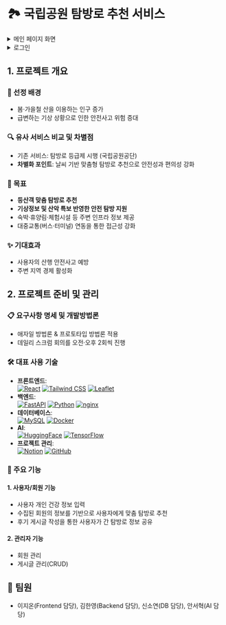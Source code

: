 # 🏞️ 국립공원 탐방로 추천 서비스

<details> 
  <summary>메인 페이지 화면</summary>
    <img width="1588" height="1145" alt="Image" src="https://github.com/user-attachments/assets/8b534391-35d8-44b5-bcaa-778f134e63f0" />
</details>

<details> 
  <summary>로그인</summary>
 <img width="1588" height="1145" alt="Image" src="https://github.com/user-attachments/assets/2333c0a6-ee76-4ca2-8abb-0eb116da20cd" />
</details>

## 1. 프로젝트 개요
### 🌱 선정 배경
- 봄·가을철 산을 이용하는 인구 증가  
- 급변하는 기상 상황으로 인한 안전사고 위험 증대
### 🔍 유사 서비스 비교 및 차별점
- 기존 서비스: 탐방로 등급제 시행 (국립공원공단)  
- **차별화 포인트**: 날씨 기반 맞춤형 탐방로 추천으로 안전성과 편의성 강화
### 🎯 목표
- **등산객 맞춤 탐방로 추천**  
- **기상정보 및 산악 특보 반영한 안전 탐방 지원**  
- 숙박·휴양림·체험시설 등 주변 인프라 정보 제공
- 대중교통(버스·터미널) 연동을 통한 접근성 강화
### ✨ 기대효과
- 사용자의 산행 안전사고 예방  
- 주변 지역 경제 활성화  

## 2. 프로젝트 준비 및 관리
### 📋 요구사항 명세 및 개발방법론
- 애자일 방법론 & 프로토타입 방법론 적용  
- 데일리 스크럼 회의를 오전·오후 2회씩 진행
### 🛠️ 대표 사용 기술
- **프론트엔드**:  
  [![React](https://img.shields.io/badge/React-20232A?style=flat&logo=react&logoColor=61DAFB)](https://reactjs.org/) [![Tailwind CSS](https://img.shields.io/badge/Tailwind_CSS-38B2AC?style=flat&logo=tailwind-css&logoColor=white)](https://tailwindcss.com/) [![Leaflet](https://img.shields.io/badge/Leaflet-479FFF?style=flat&logo=leaflet&logoColor=white)](https://leafletjs.com/)  
- **백엔드**:  
  [![FastAPI](https://img.shields.io/badge/FastAPI-009688?style=flat&logo=fastapi&logoColor=white)](https://fastapi.tiangolo.com/) [![Python](https://img.shields.io/badge/Python-3776AB?style=flat&logo=python&logoColor=white)](https://www.python.org/) [![nginx](https://img.shields.io/badge/nginx-009639?style=flat&logo=nginx&logoColor=white)](https://nginx.org/)  
- **데이터베이스**:  
  [![MySQL](https://img.shields.io/badge/MySQL-4479A1?style=flat&logo=mysql&logoColor=white)](https://www.mysql.com/) [![Docker](https://img.shields.io/badge/Docker-2496ED?style=flat&logo=docker&logoColor=white)](https://www.docker.com/)
- **AI**:  
 [![HuggingFace](https://img.shields.io/badge/HuggingFace-FF9900?style=flat&logo=huggingface&logoColor=white)](https://huggingface.co/) [![TensorFlow](https://img.shields.io/badge/TensorFlow-FF6F00?style=flat&logo=tensorflow&logoColor=white)](https://www.tensorflow.org/)
- **프로젝트 관리**:  
  [![Notion](https://img.shields.io/badge/Notion-000000?style=flat&logo=notion&logoColor=white)](https://www.notion.so/) [![GitHub](https://img.shields.io/badge/GitHub-181717?style=flat&logo=github&logoColor=white)](https://github.com/)
### 🚀 주요 기능
#### 1. 사용자/회원 기능
- 사용자 개인 건강 정보 입력 
- 수집된 회원의 정보를 기반으로 사용자에게 맞춤 탐방로 추천 
- 후기 게시글 작성을 통한 사용자가 간 탐방로 정보 공유
#### 2. 관리자 기능
- 회원 관리
- 게시글 관리(CRUD)

## 👥 팀원
- 이지온(Frontend 담당), 김한영(Backend 담당), 신소연(DB 담당), 안서혁(AI 담당)
